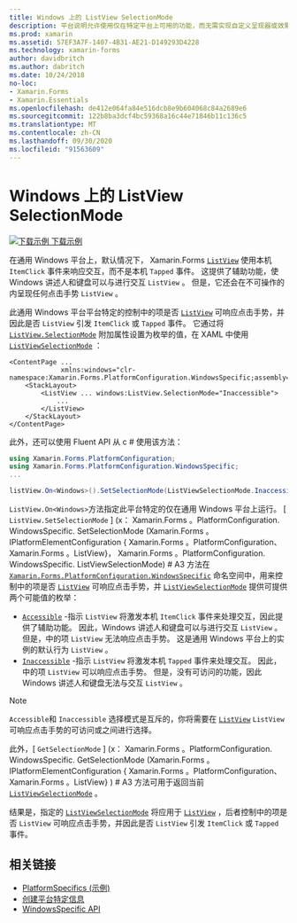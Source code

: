 ```yaml
---
title: Windows 上的 ListView SelectionMode
description: 平台说明允许使用仅在特定平台上可用的功能，而无需实现自定义呈现器或效果。 本文介绍如何使用特定于 Windows 平台的来控制 ListView 中的项目是否可以响应点击手势。
ms.prod: xamarin
ms.assetid: 57EF3A7F-1407-4B31-AE21-D149293D4228
ms.technology: xamarin-forms
author: davidbritch
ms.author: dabritch
ms.date: 10/24/2018
no-loc:
- Xamarin.Forms
- Xamarin.Essentials
ms.openlocfilehash: de412e064fa84e516dcb8e9b604068c84a2689e6
ms.sourcegitcommit: 122b8ba3dcf4bc59368a16c44e71846b11c136c5
ms.translationtype: MT
ms.contentlocale: zh-CN
ms.lasthandoff: 09/30/2020
ms.locfileid: "91563609"
---
```

# <a name="listview-selectionmode-on-windows"></a>Windows 上的 ListView SelectionMode

[![下载示例](~/media/shared/download.png) 下载示例](https://docs.microsoft.com/samples/xamarin/xamarin-forms-samples/userinterface-platformspecifics)

在通用 Windows 平台上，默认情况下， Xamarin.Forms [`ListView`](xref:Xamarin.Forms.ListView) 使用本机 `ItemClick` 事件来响应交互，而不是本机 `Tapped` 事件。 这提供了辅助功能，使 Windows 讲述人和键盘可以与进行交互 `ListView` 。 但是，它还会在不可操作的内呈现任何点击手势 `ListView` 。

此通用 Windows 平台平台特定的控制中的项是否 [`ListView`](xref:Xamarin.Forms.ListView) 可响应点击手势，并因此是否 `ListView` 引发 `ItemClick` 或 `Tapped` 事件。 它通过将 [`ListView.SelectionMode`](xref:Xamarin.Forms.PlatformConfiguration.WindowsSpecific.ListView.SelectionModeProperty) 附加属性设置为枚举的值，在 XAML 中使用 [`ListViewSelectionMode`](xref:Xamarin.Forms.PlatformConfiguration.WindowsSpecific.ListViewSelectionMode) ：

```xaml
<ContentPage ...
             xmlns:windows="clr-namespace:Xamarin.Forms.PlatformConfiguration.WindowsSpecific;assembly=Xamarin.Forms.Core">
    <StackLayout>
        <ListView ... windows:ListView.SelectionMode="Inaccessible">
            ...
        </ListView>
    </StackLayout>
</ContentPage>
```

此外，还可以使用 Fluent API 从 c # 使用该方法：

```csharp
using Xamarin.Forms.PlatformConfiguration;
using Xamarin.Forms.PlatformConfiguration.WindowsSpecific;
...

listView.On<Windows>().SetSelectionMode(ListViewSelectionMode.Inaccessible);
```

`ListView.On<Windows>`方法指定此平台特定的仅在通用 Windows 平台上运行。 [ `ListView.SetSelectionMode` ] (x： Xamarin.Forms 。PlatformConfiguration. WindowsSpecific. SetSelectionMode (Xamarin.Forms 。IPlatformElementConfiguration { Xamarin.Forms 。PlatformConfiguration、 Xamarin.Forms 。ListView}， Xamarin.Forms 。PlatformConfiguration. WindowsSpecific. ListViewSelectionMode) # A3 方法在 [`Xamarin.Forms.PlatformConfiguration.WindowsSpecific`](xref:Xamarin.Forms.PlatformConfiguration.WindowsSpecific) 命名空间中，用来控制中的项是否 [`ListView`](xref:Xamarin.Forms.ListView) 可响应点击手势，并 [`ListViewSelectionMode`](xref:Xamarin.Forms.PlatformConfiguration.WindowsSpecific.ListViewSelectionMode) 提供可提供两个可能值的枚举：

- [`Accessible`](xref:Xamarin.Forms.PlatformConfiguration.WindowsSpecific.ListViewSelectionMode.Accessible) -指示 `ListView` 将激发本机 `ItemClick` 事件来处理交互，因此提供了辅助功能。 因此，Windows 讲述人和键盘可以与进行交互 `ListView` 。 但是，中的项 `ListView` 无法响应点击手势。 这是通用 Windows 平台上的实例的默认行为 `ListView` 。
- [`Inaccessible`](xref:Xamarin.Forms.PlatformConfiguration.WindowsSpecific.ListViewSelectionMode.Inaccessible) -指示 `ListView` 将激发本机 `Tapped` 事件来处理交互。 因此，中的项 `ListView` 可以响应点击手势。 但是，没有可访问的功能，因此 Windows 讲述人和键盘无法与交互 `ListView` 。

> [!NOTE]
> `Accessible`和 `Inaccessible` 选择模式是互斥的，你将需要在 [`ListView`](xref:Xamarin.Forms.ListView) `ListView` 可响应点击手势的可访问或之间进行选择。

此外，[ `GetSelectionMode` ] (x： Xamarin.Forms 。PlatformConfiguration. WindowsSpecific. GetSelectionMode (Xamarin.Forms 。IPlatformElementConfiguration { Xamarin.Forms 。PlatformConfiguration、 Xamarin.Forms 。ListView} ) # A3 方法可用于返回当前 [`ListViewSelectionMode`](xref:Xamarin.Forms.PlatformConfiguration.WindowsSpecific.ListViewSelectionMode) 。

结果是，指定的 [`ListViewSelectionMode`](xref:Xamarin.Forms.PlatformConfiguration.WindowsSpecific.ListViewSelectionMode) 将应用于 [`ListView`](xref:Xamarin.Forms.ListView) ，后者控制中的项是否 `ListView` 可响应点击手势，并因此是否 `ListView` 引发 `ItemClick` 或 `Tapped` 事件。

## <a name="related-links"></a>相关链接

- [PlatformSpecifics (示例) ](/samples/xamarin/xamarin-forms-samples/userinterface-platformspecifics)
- [创建平台特定信息](~/xamarin-forms/platform/platform-specifics/index.md#creating-platform-specifics)
- [WindowsSpecific API](xref:Xamarin.Forms.PlatformConfiguration.WindowsSpecific)
